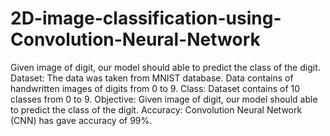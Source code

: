 # 2D-image-classification-using-Convolution-Neural-Network
Given image of digit, our model should able to predict the class of the digit.
Dataset: The data was taken from MNIST database. Data contains of handwritten images of digits from 0 to 9.
Class: Dataset contains of 10 classes from 0 to 9.
Objective: Given image of digit, our model should able to predict the class of the digit.
Accuracy: Convolution Neural Network (CNN) has gave accuracy of 99%.
